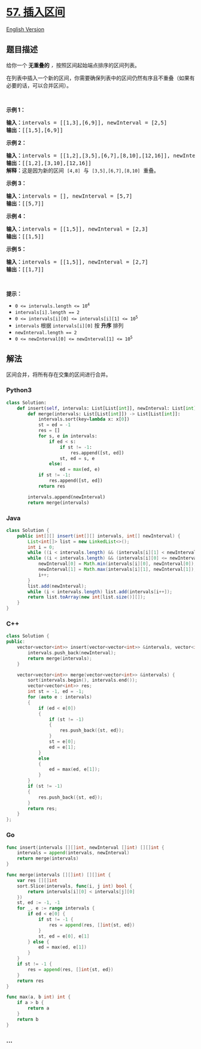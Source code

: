 # [57. 插入区间](https://leetcode-cn.com/problems/insert-interval)

[English Version](/solution/0000-0099/0057.Insert%20Interval/README_EN.md)

## 题目描述

<!-- 这里写题目描述 -->

<p>给你一个<strong> 无重叠的</strong><em> ，</em>按照区间起始端点排序的区间列表。</p>

<p>在列表中插入一个新的区间，你需要确保列表中的区间仍然有序且不重叠（如果有必要的话，可以合并区间）。</p>

<p> </p>

<p><strong>示例 1：</strong></p>

<pre>
<strong>输入：</strong>intervals = [[1,3],[6,9]], newInterval = [2,5]
<strong>输出：</strong>[[1,5],[6,9]]
</pre>

<p><strong>示例 2：</strong></p>

<pre>
<strong>输入：</strong>intervals = [[1,2],[3,5],[6,7],[8,10],[12,16]], newInterval = [4,8]
<strong>输出：</strong>[[1,2],[3,10],[12,16]]
<strong>解释：</strong>这是因为新的区间 <code>[4,8]</code> 与 <code>[3,5],[6,7],[8,10]</code> 重叠。</pre>

<p><strong>示例 3：</strong></p>

<pre>
<strong>输入：</strong>intervals = [], newInterval = [5,7]
<strong>输出：</strong>[[5,7]]
</pre>

<p><strong>示例 4：</strong></p>

<pre>
<strong>输入：</strong>intervals = [[1,5]], newInterval = [2,3]
<strong>输出：</strong>[[1,5]]
</pre>

<p><strong>示例 5：</strong></p>

<pre>
<strong>输入：</strong>intervals = [[1,5]], newInterval = [2,7]
<strong>输出：</strong>[[1,7]]
</pre>

<p> </p>

<p><strong>提示：</strong></p>

<ul>
	<li><code>0 <= intervals.length <= 10<sup>4</sup></code></li>
	<li><code>intervals[i].length == 2</code></li>
	<li><code>0 <= intervals[i][0] <= intervals[i][1] <= 10<sup>5</sup></code></li>
	<li><code>intervals</code> 根据 <code>intervals[i][0]</code> 按 <strong>升序</strong> 排列</li>
	<li><code>newInterval.length == 2</code></li>
	<li><code>0 <= newInterval[0] <= newInterval[1] <= 10<sup>5</sup></code></li>
</ul>

## 解法

<!-- 这里可写通用的实现逻辑 -->

区间合并，将所有存在交集的区间进行合并。

<!-- tabs:start -->

### **Python3**

<!-- 这里可写当前语言的特殊实现逻辑 -->

```python
class Solution:
    def insert(self, intervals: List[List[int]], newInterval: List[int]) -> List[List[int]]:
        def merge(intervals: List[List[int]]) -> List[List[int]]:
            intervals.sort(key=lambda x: x[0])
            st = ed = -1
            res = []
            for s, e in intervals:
                if ed < s:
                    if st != -1:
                        res.append([st, ed])
                    st, ed = s, e
                else:
                    ed = max(ed, e)
            if st != -1:
                res.append([st, ed])
            return res

        intervals.append(newInterval)
        return merge(intervals)
```

### **Java**

<!-- 这里可写当前语言的特殊实现逻辑 -->

```java
class Solution {
    public int[][] insert(int[][] intervals, int[] newInterval) {
        List<int[]> list = new LinkedList<>();
        int i = 0;
        while ((i < intervals.length) && (intervals[i][1] < newInterval[0])) list.add(intervals[i++]);
        while ((i < intervals.length) && (intervals[i][0] <= newInterval[1])) {
            newInterval[0] = Math.min(intervals[i][0], newInterval[0]);
            newInterval[1] = Math.max(intervals[i][1], newInterval[1]);
            i++;
        }
        list.add(newInterval);
        while (i < intervals.length) list.add(intervals[i++]);
        return list.toArray(new int[list.size()][]);
    }
}
```

### **C++**

```cpp
class Solution {
public:
    vector<vector<int>> insert(vector<vector<int>> &intervals, vector<int> &newInterval) {
        intervals.push_back(newInterval);
        return merge(intervals);
    }

    vector<vector<int>> merge(vector<vector<int>> &intervals) {
        sort(intervals.begin(), intervals.end());
        vector<vector<int>> res;
        int st = -1, ed = -1;
        for (auto e : intervals)
        {
            if (ed < e[0])
            {
                if (st != -1)
                {
                    res.push_back({st, ed});
                }
                st = e[0];
                ed = e[1];
            }
            else
            {
                ed = max(ed, e[1]);
            }
        }
        if (st != -1)
        {
            res.push_back({st, ed});
        }
        return res;
    }
};
```

### **Go**

```go
func insert(intervals [][]int, newInterval []int) [][]int {
	intervals = append(intervals, newInterval)
	return merge(intervals)
}

func merge(intervals [][]int) [][]int {
	var res [][]int
	sort.Slice(intervals, func(i, j int) bool {
		return intervals[i][0] < intervals[j][0]
	})
	st, ed := -1, -1
	for _, e := range intervals {
		if ed < e[0] {
			if st != -1 {
				res = append(res, []int{st, ed})
			}
			st, ed = e[0], e[1]
		} else {
			ed = max(ed, e[1])
		}
	}
	if st != -1 {
		res = append(res, []int{st, ed})
	}
	return res
}

func max(a, b int) int {
	if a > b {
		return a
	}
	return b
}
```

### **...**

```

```

<!-- tabs:end -->
